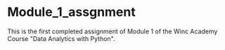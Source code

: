 # Module_1_assgnment

This is the first completed assignment of Module 1 of the Winc Academy Course "Data Analytics with Python".
